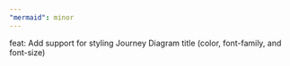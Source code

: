 ```yaml
---
"mermaid": minor
---
```


feat: Add support for styling Journey Diagram title (color, font-family, and font-size)
